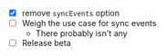 - [x] remove `syncEvents` option
- [ ] Weigh the use case for sync events
    - There probably isn't any
- [ ] Release beta
